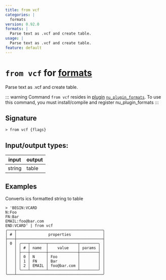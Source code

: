 ```yaml
---
title: from vcf
categories: |
  formats
version: 0.92.0
formats: |
  Parse text as .vcf and create table.
usage: |
  Parse text as .vcf and create table.
feature: default
---
```

<!-- This file is automatically generated. Please edit the command in https://github.com/nushell/nushell instead. -->

# `from vcf` for [formats](/commands/categories/formats.md)

<div class='command-title'>Parse text as .vcf and create table.</div>

::: warning
Command `from vcf` resides in [plugin](/book/plugins.html) [`nu_plugin_formats`](https://crates.io/crates/nu_plugin_formats). To use this command, you must install/compile and register nu_plugin_formats
:::

## Signature

```> from vcf {flags} ```


## Input/output types:

| input  | output |
| ------ | ------ |
| string | table  |

## Examples

Converts ics formatted string to table
```nu
> 'BEGIN:VCARD
N:Foo
FN:Bar
EMAIL:foo@bar.com
END:VCARD' | from vcf
╭───┬──────────────────────────────────────╮
│ # │              properties              │
├───┼──────────────────────────────────────┤
│ 0 │ ╭───┬───────┬─────────────┬────────╮ │
│   │ │ # │ name  │    value    │ params │ │
│   │ ├───┼───────┼─────────────┼────────┤ │
│   │ │ 0 │ N     │ Foo         │        │ │
│   │ │ 1 │ FN    │ Bar         │        │ │
│   │ │ 2 │ EMAIL │ foo@bar.com │        │ │
│   │ ╰───┴───────┴─────────────┴────────╯ │
╰───┴──────────────────────────────────────╯

```

